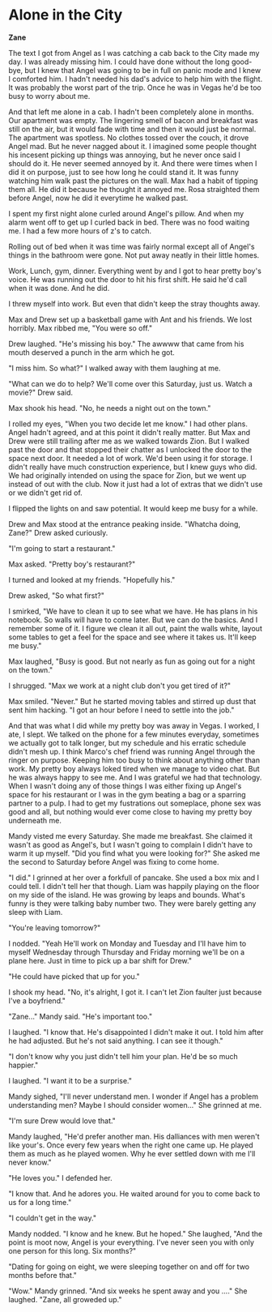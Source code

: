 # Alone in the City

**Zane**

The text I got from Angel as I was catching a cab back to the City made my day.  I was already missing him.  I could have done without the long good-bye, but I knew that Angel was going to be in full on panic mode and I knew I comforted him.  I hadn't needed his dad's advice to help him with the flight.  It was probably the worst part of the trip.  Once he was in Vegas he'd be too busy to worry about me.

And that left me alone in a cab.  I hadn't been completely alone in months.  Our apartment was empty.  The lingering smell of bacon and breakfast was still on the air, but it would fade with time and then it would just be normal.  The apartment was spotless.  No clothes tossed over the couch, it drove Angel mad.  But he never nagged about it.  I imagined some people thought his incesent picking up things was annoying, but he never once said I should do it.  He never seemed annoyed by it.  And there were times when I did it on purpose, just to see how long he could stand it.  It was funny watching him walk past the pictures on the wall.  Max had a habit of tipping them all.  He did it because he thought it annoyed me.  Rosa straighted them before Angel, now he did it everytime he walked past.

I spent my first night alone curled around Angel's pillow.  And when my alarm went off to get up I curled back in bed.  There was no food waiting me.  I had a few more hours of z's to catch.

Rolling out of bed when it was time was fairly normal except all of Angel's things in the bathroom were gone.  Not put away neatly in their little homes.

Work, Lunch, gym, dinner.  Everything went by and I got to hear pretty boy's voice.  He was running out the door to hit his first shift.  He said he'd call when it was done.  And he did.

I threw myself into work.  But even that didn't keep the stray thoughts away.

Max and Drew set up a basketball game with Ant and his friends.  We lost horribly.  Max ribbed me, "You were so off."

Drew laughed.  "He's missing his boy."  The awwww that came from his mouth deserved a punch in the arm which he got.

"I miss him.  So what?"  I walked away with them laughing at me.

"What can we do to help?  We'll come over this Saturday, just us.  Watch a movie?"  Drew said.

Max shook his head.  "No, he needs a night out on the town."

I rolled my eyes, "When you two decide let me know."  I had other plans.  Angel hadn't agreed, and at this point it didn't really matter.  But Max and Drew were still trailing after me as we walked towards Zion.  But I walked past the door and that stopped their chatter as I unlocked the door to the space next door.  It needed a lot of work.  We'd been using it for storage.  I didn't really have much construction experience, but I knew guys who did.  We had originally intended on using the space for Zion, but we went up instead of out with the club.  Now it just had a lot of extras that we didn't use or we didn't get rid of.

I flipped the lights on and saw potential.  It would keep me busy for a while.

Drew and Max stood at the entrance peaking inside.  "Whatcha doing, Zane?"  Drew asked curiously.

"I'm going to start a restaurant."

Max asked.  "Pretty boy's restaurant?"

I turned and looked at my friends.  "Hopefully his."

Drew asked, "So what first?"

I smirked, "We have to clean it up to see what we have.  He has plans in his notebook.  So walls will have to come later.  But we can do the basics.  And I remember some of it.  I figure we clean it all out, paint the walls white, layout some tables to get a feel for the space and see where it takes us.  It'll keep me busy."

Max laughed, "Busy is good.  But not nearly as fun as going out for a night on the town."

I shrugged.  "Max we work at a night club don't you get tired of it?"

Max smiled.  "Never."  But he started moving tables and stirred up dust that sent him hacking.  "I got an hour before I need to settle into the job."

And that was what I did while my pretty boy was away in Vegas.  I worked, I ate, I slept.  We talked on the phone for a few minutes everyday, sometimes we actually got to talk longer, but my schedule and his erratic schedule didn't mesh up.  I think Marco's chef friend was running Angel through the ringer on purpose.  Keeping him too busy to think about anything other than work.  My pretty boy always loked tired when we manage to video chat.  But he was always happy to see me.  And I was grateful we had that technology.  When I wasn't doing any of those things I was either fixing up Angel's space for his restaurant or I was in the gym beating a bag or a sparring partner to a pulp.  I had to get my fustrations out someplace, phone sex was good and all, but nothing would ever come close to having my pretty boy underneath me.

Mandy visted me every Saturday.  She made me breakfast.  She claimed it wasn't as good as Angel's, but I wasn't going to complain I didn't have to warm it up myself.    "Did you find what you were looking for?"  She asked me the second to Saturday before Angel was fixing to come home.

"I did."  I grinned at her over a forkfull of pancake.  She used a box mix and I could tell.  I didn't tell her that though.  Liam was happily playing on the floor on my side of the island.  He was growing by leaps and bounds.  What's funny is they were talking baby number two.  They were barely getting any sleep with Liam.

"You're leaving tomorrow?"

I nodded.  "Yeah He'll work on Monday and Tuesday and I'll have him to myself Wednesday through Thursday and Friday morning we'll be on a plane here. Just in time to pick up a bar shift for Drew."

"He could have picked that up for you."

I shook my head.  "No, it's alright, I got it.  I can't let Zion faulter just because I've a boyfriend."

"Zane..."  Mandy said.  "He's important too."

I laughed.  "I know that.  He's disappointed I didn't make it out.  I told him after he had adjusted.  But he's not said anything.  I can see it though."

"I don't know why you just didn't tell him your plan.  He'd be so much happier."

I laughed.  "I want it to be a surprise."

Mandy sighed, "I'll never understand men. I wonder if Angel has a problem understanding men?  Maybe I should consider women..."  She grinned at me.

"I'm sure Drew would love that."

Mandy laughed, "He'd prefer another man. His dalliances with men weren't like your's.  Once every few years when the right one came up.  He played them as much as he played women.  Why he ever settled down with me I'll never know."

"He loves you." I defended her.

"I know that.  And he adores you.  He waited around for you to come back to us for a long time."

"I couldn't get in the way."

Mandy nodded.  "I know and he knew.  But he hoped."  She laughed, "And the point is moot now, Angel is your everything.  I've never seen you with only one person for this long.  Six months?"

"Dating for going on eight, we were sleeping together on and off for two months before that."

"Wow."  Mandy grinned.  "And six weeks he spent away and you ...."  She laughed.  "Zane, all groweded up."
